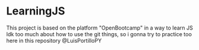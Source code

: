 # LearningJS
This project is based on the platform "OpenBootcamp" in a way to learn JS
Idk too much about how to use the git things, so i gonna try to practice too here in this repository
@LuisPortilloPY